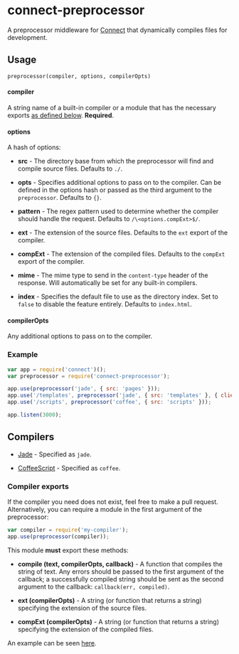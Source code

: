 # connect-preprocessor

A preprocessor middleware for [Connect](http://www.senchalabs.org/connect/)
that dynamically compiles files for development.

## Usage

`preprocessor(compiler, options, compilerOpts)`

#### compiler

A string name of a built-in compiler or a module that has the necessary exports
[as defined below](#compilers). **Required**.

#### options

A hash of options:

- **src** -
The directory base from which the preprocessor will find and compile source
files. Defaults to `./`.

- **opts** -
Specifies additional options to pass on to the compiler. Can be defined in the
options hash or passed as the third argument to the `preprocessor`. Defaults to
`{}`.

- **pattern** -
The regex pattern used to determine whether the compiler should handle the
request. Defaults to `/\<options.compExt>$/`.

- **ext** -
The extension of the source files. Defaults to the `ext` export of the
compiler.

- **compExt** -
The extension of the compiled files. Defaults to the `compExt` export of the
compiler.

- **mime** -
The mime type to send in the `content-type` header of the response. Will
automatically be set for any built-in compilers.

- **index** -
Specifies the default file to use as the directory index. Set to `false` to
disable the feature entirely. Defaults to `index.html`.

#### compilerOpts
Any additional options to pass on to the compiler.

### Example

``` js
var app = require('connect')();
var preprocessor = require('connect-preprocessor');

app.use(preprocessor('jade', { src: 'pages' }));
app.use('/templates', preprocessor('jade', { src: 'templates' }, { client: true }));
app.use('/scripts', preprocessor('coffee', { src: 'scripts' }));

app.listen(3000);
```

## Compilers

- [Jade](http://jade-lang.com/) -
Specified as `jade`.

- [CoffeeScript](http://coffeescript.org/) -
Specified as `coffee`.

### Compiler exports

If the compiler you need does not exist, feel free to make a pull request.
Alternatively, you can require a module in the first argument of the
preprocessor:

``` js
var compiler = require('my-compiler');
app.use(preprocessor(compiler));
```

This module **must** export these methods:

- **compile (text, compilerOpts, callback)** -
A function that compiles the string of text. Any errors should be passed to the
first argument of the callback; a successfully compiled string should be sent
as the second argument to the callback: `callback(err, compiled)`.

- **ext (compilerOpts)** -
A string (or function that returns a string) specifying the extension of the
source files.

- **compExt (compilerOpts)** -
A string (or function that returns a string) specifying the extension of the
compiled files.

An example can be seen [here](lib/compilers/jade.js).
